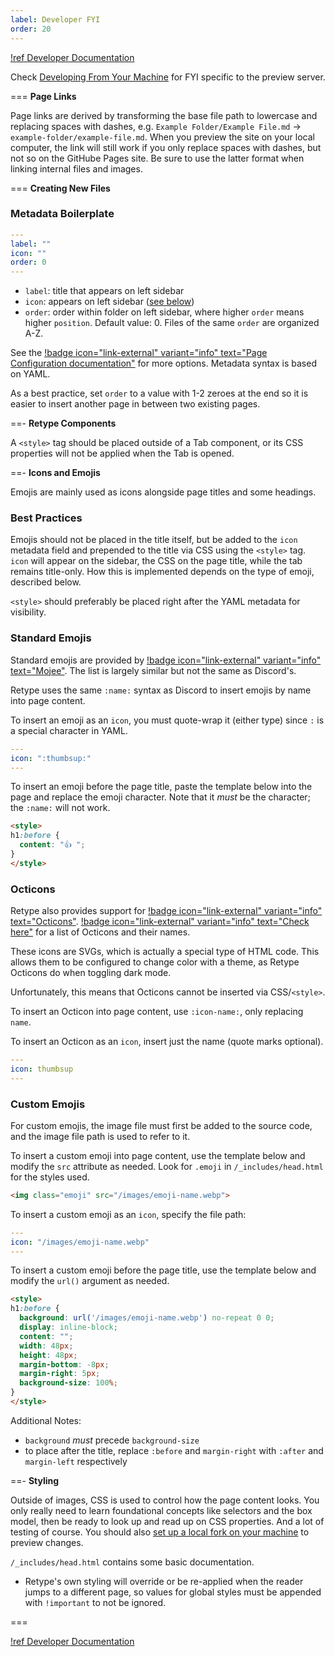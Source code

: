 ```yaml
---
label: Developer FYI
order: 20
---
```


[!ref Developer Documentation](/docs/)

Check [Developing From Your Machine](/docs/local-dev/) for FYI specific to the preview server.

=== **Page Links**

Page links are derived by transforming the base file path to lowercase and replacing spaces with dashes, e.g. `Example Folder/Example File.md` -> `example-folder/example-file.md`. When you preview the site on your local computer, the link will still work if you only replace spaces with dashes, but not so on the GitHube Pages site. Be sure to use the latter format when linking internal files and images.

=== **Creating New Files**

### Metadata Boilerplate

```yml
---
label: ""
icon: ""
order: 0
---
```
- `label`: title that appears on left sidebar
- `icon`: appears on left sidebar ([see below](#icons-and-emojis))
- `order`: order within folder on left sidebar, where higher `order` means higher `position`. Default value: 0. Files of the same `order` are organized A-Z.

See the [!badge icon="link-external" variant="info" text="Page Configuration documentation"](https://retype.com/configuration/page/) for more options. Metadata syntax is based on YAML.

As a best practice, set `order` to a value with 1-2 zeroes at the end so it is easier to insert another page in between two existing pages.

==- **Retype Components**

A `<style>` tag should be placed outside of a Tab component, or its CSS properties will not be applied when the Tab is opened.

==- **Icons and Emojis**

Emojis are mainly used as icons alongside page titles and some headings.

### Best Practices

Emojis should not be placed in the title itself, but be added to the `icon` metadata field and prepended to the title via CSS using the `<style>` tag. `icon` will appear on the sidebar, the CSS on the page title, while the tab remains title-only. How this is implemented depends on the type of emoji, described below.

`<style>` should preferably be placed right after the YAML metadata for visibility.

### Standard Emojis

Standard emojis are provided by [!badge icon="link-external" variant="info" text="Mojee"](https://mojee.io/emojis/). The list is largely similar but not the same as Discord's.

Retype uses the same `:name:` syntax as Discord to insert emojis by name into page content.

To insert an emoji as an `icon`, you must quote-wrap it (either type) since `:` is a special character in YAML.

```yaml
---
icon: ":thumbsup:"
---
```

To insert an emoji before the page title, paste the template below into the page and replace the emoji character. Note that it *must* be the character; the `:name:` will not work.

```html
<style>
h1:before { 
  content: "👍 ";
}
</style>
```

### Octicons

Retype also provides support for [!badge icon="link-external" variant="info" text="Octicons"](https://retype.com/components/octicons/). [!badge icon="link-external" variant="info" text="Check here"](https://primer.github.io/octicons/) for a list of Octicons and their names.

These icons are SVGs, which is actually a special type of HTML code. This allows them to be configured to change color with a theme, as Retype Octicons do when toggling dark mode.

Unfortunately, this means that Octicons cannot be inserted via CSS/`<style>`.

To insert an Octicon into page content, use `:icon-name:`, only replacing `name`.

To insert an Octicon as an `icon`, insert just the name (quote marks optional).

```yaml
---
icon: thumbsup
---
```

### Custom Emojis

For custom emojis, the image file must first be added to the source code, and the image file path is used to refer to it.

To insert a custom emoji into page content, use the template below and modify the `src` attribute as needed. Look for `.emoji` in `/_includes/head.html` for the styles used.

```md
<img class="emoji" src="/images/emoji-name.webp">
```

To insert a custom emoji as an `icon`, specify the file path:

```yaml
---
icon: "/images/emoji-name.webp"
---
```

To insert a custom emoji before the page title, use the template below and modify the `url()` argument as needed.

```html !#3
<style>
h1:before { 
  background: url('/images/emoji-name.webp') no-repeat 0 0;
  display: inline-block;
  content: "";
  width: 48px;
  height: 48px;
  margin-bottom: -8px;
  margin-right: 5px;
  background-size: 100%;
}
</style>
```

Additional Notes:
- `background` *must* precede `background-size`
- to place after the title, replace `:before` and `margin-right` with `:after` and `margin-left` respectively

==- **Styling**

Outside of images, CSS is used to control how the page content looks. You only really need to learn foundational concepts like selectors and the box model, then be ready to look up and read up on CSS properties. And a lot of testing of course. You should also [set up a local fork on your machine](/docs/local-dev) to preview changes.

`/_includes/head.html` contains some basic documentation.
- Retype's own styling will override or be re-applied when the reader jumps to a different page, so values for global styles must be appended with `!important` to not be ignored.

===

[!ref Developer Documentation](/docs/)